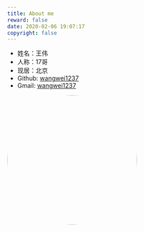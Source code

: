 ```yaml
---
title: About me
reward: false
date: 2020-02-06 19:07:17
copyright: false
---
```


* 姓名：王伟
* 人称：17哥
* 现居：北京
* Github: [wangwei1237](https://github.com/wangwei1237)
* Gmail: [wangwei1237](mailto:wangwei1237@gmail.com)

<div>
    <p> </p>
    <p> </p>
    <img src="/aboutme/index/17.jpeg" alt="avatar" width="300" style="border-radius:50%">
    <p> </p>
    <p> </p>
</div>

